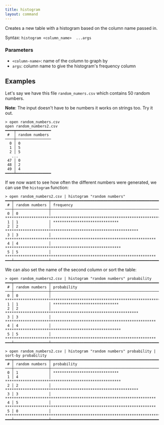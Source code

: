 ```yaml
---
title: histogram
layout: command
---
```


Creates a new table with a histogram based on the column name passed in.

Syntax: `histogram <column_name>  ...args`

### Parameters

* `<column-name>`: name of the column to graph by
* `args`: column name to give the histogram's frequency column

## Examples

Let's say we have this file `random_numers.csv` which contains 50 random numbers.

**Note**: The input doesn't have to be numbers it works on strings too. Try it out.

```shell
> open random_numbers.csv
open random_numbers2.csv
━━━━┯━━━━━━━━━━━━━━━━
 #  │ random numbers 
────┼────────────────
  0 │ 0 
  1 │ 5 
  2 │ 5 
   ...
 47 │ 0 
 48 │ 2 
 49 │ 4 
━━━━┷━━━━━━━━━━━━━━━━
```

If we now want to see how often the different numbers were generated, we can use the `histogram` function:

```shell
> open random_numbers2.csv | histogram "random numbers"
━━━┯━━━━━━━━━━━━━━━━┯━━━━━━━━━━━━━━━━━━━━━━━━━━━━━━━━━━━━━━━━━━━━━━━━━━━━━━━━━━━━━━━━━━━━━━━━━━━━━━━━━━━━━━━━━━━━━━━━━━━━━━
 # │ random numbers │ frequency 
───┼────────────────┼──────────────────────────────────────────────────────────────────────────────────────────────────────
 0 │ 0              │ **************************************************************************************************** 
 1 │ 1              │ ****************************** 
 2 │ 2              │ ************************************************************* 
 3 │ 3              │ ********************************************************************* 
 4 │ 4              │ ***************************************************** 
 5 │ 5              │ ********************************************************************* 
━━━┷━━━━━━━━━━━━━━━━┷━━━━━━━━━━━━━━━━━━━━━━━━━━━━━━━━━━━━━━━━━━━━━━━━━━━━━━━━━━━━━━━━━━━━━━━━━━━━━━━━━━━━━━━━━━━━━━━━━━━━━━
```

We can also set the name of the second column or sort the table: 

```shell
> open random_numbers2.csv | histogram "random numbers" probability
━━━┯━━━━━━━━━━━━━━━━┯━━━━━━━━━━━━━━━━━━━━━━━━━━━━━━━━━━━━━━━━━━━━━━━━━━━━━━━━━━━━━━━━━━━━━━━━━━━━━━━━━━━━━━━━━━━━━━━━━━━━━━
 # │ random numbers │ probability 
───┼────────────────┼──────────────────────────────────────────────────────────────────────────────────────────────────────
 0 │ 0              │ **************************************************************************************************** 
 1 │ 1              │ ****************************** 
 2 │ 2              │ ************************************************************* 
 3 │ 3              │ ********************************************************************* 
 4 │ 4              │ ***************************************************** 
 5 │ 5              │ ********************************************************************* 
━━━┷━━━━━━━━━━━━━━━━┷━━━━━━━━━━━━━━━━━━━━━━━━━━━━━━━━━━━━━━━━━━━━━━━━━━━━━━━━━━━━━━━━━━━━━━━━━━━━━━━━━━━━━━━━━━━━━━━━━━━━━━

```

```shell
> open random_numbers2.csv | histogram "random numbers" probability | sort-by probability
━━━┯━━━━━━━━━━━━━━━━┯━━━━━━━━━━━━━━━━━━━━━━━━━━━━━━━━━━━━━━━━━━━━━━━━━━━━━━━━━━━━━━━━━━━━━━━━━━━━━━━━━━━━━━━━━━━━━━━━━━━━━━
 # │ random numbers │ probability 
───┼────────────────┼──────────────────────────────────────────────────────────────────────────────────────────────────────
 0 │ 1              │ ****************************** 
 1 │ 4              │ ***************************************************** 
 2 │ 2              │ ************************************************************* 
 3 │ 3              │ ********************************************************************* 
 4 │ 5              │ ********************************************************************* 
 5 │ 0              │ **************************************************************************************************** 
━━━┷━━━━━━━━━━━━━━━━┷━━━━━━━━━━━━━━━━━━━━━━━━━━━━━━━━━━━━━━━━━━━━━━━━━━━━━━━━━━━━━━━━━━━━━━━━━━━━━━━━━━━━━━━━━━━━━━━━━━━━━━

```
